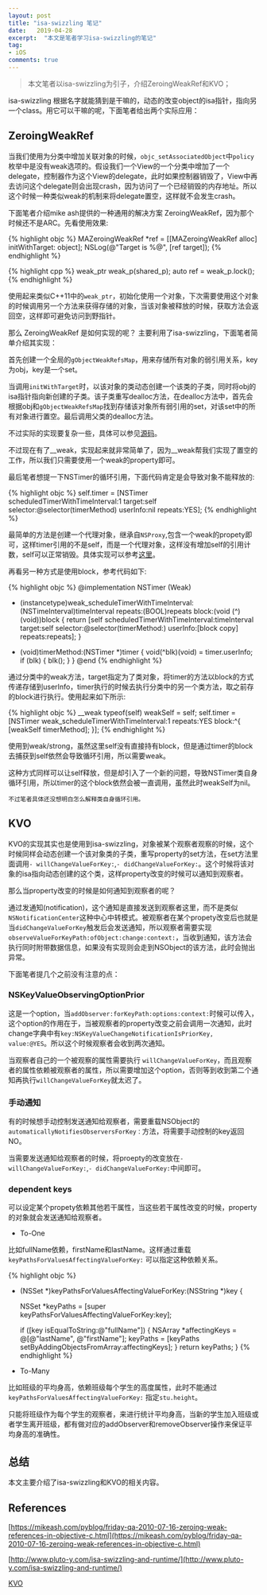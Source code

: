```yaml
---
layout: post
title: "isa-swizzling 笔记" 
date:   2019-04-28
excerpt:  "本文是笔者学习isa-swizzling的笔记"
tag:
- iOS
comments: true
---
```


> 本文笔者以isa-swizzling为引子，介绍ZeroingWeakRef和KVO；

isa-swizzling 根据名字就能猜到是干嘛的，动态的改变object的isa指针，指向另一个class。用它可以干嘛的呢，下面笔者给出两个实际应用：

## ZeroingWeakRef

当我们使用为分类中增加关联对象的时候，`objc_setAssociatedObject`中`policy`枚举中是没有weak选项的。假设我们一个View的一个分类中增加了一个delegate，控制器作为这个View的delegate，此时如果控制器销毁了，View中再去访问这个delegate则会出现crash，因为访问了一个已经销毁的内存地址。所以这个时候一种类似weak的机制来将delegate置空，这样就不会发生crash。

下面笔者介绍mike ash提供的一种通用的解决方案 ZeroingWeakRef，因为那个时候还不是ARC。先看使用效果:

{% highlight objc %}
MAZeroingWeakRef *ref = [[MAZeroingWeakRef alloc] initWithTarget: object];
NSLog(@"Target is %@", [ref target]);
{% endhighlight %}

{% highlight cpp %}
weak_ptr<int> weak_p(shared_p);
auto ref = weak_p.lock();
{% endhighlight %}

使用起来类似C++11中的`weak_ptr`，初始化使用一个对象，下次需要使用这个对象的时候调用另一个方法来获得存储的对象，当该对象被释放的时候，获取方法会返回空，这样即可避免访问到野指针。

那么 ZeroingWeakRef 是如何实现的呢？ 主要利用了isa-swizzling，下面笔者简单介绍其实现：

首先创建一个全局的`gObjectWeakRefsMap`，用来存储所有对象的弱引用关系，key为obj，key是一个set。

当调用`initWithTarget`时，以该对象的类动态创建一个该类的子类，同时将obj的isa指针指向新创建的子类。该子类重写dealloc方法，在dealloc方法中，首先会根据obj和`gObjectWeakRefsMap`找到存储该对象所有弱引用的set，对该set中的所有对象进行置空。最后调用父类的dealloc方法。

不过实际的实现要复杂一些，具体可以参见[源码](https://github.com/mikeash/MAZeroingWeakRef)。

不过现在有了__weak，实现起来就非常简单了，因为__weak帮我们实现了置空的工作，所以我们只需要使用一个weak的property即可。

最后笔者想提一下NSTimer的循环引用，下面代码肯定是会导致对象不能释放的:

{% highlight objc %}
self.timer = [NSTimer scheduledTimerWithTimeInterval:1 target:self selector:@selector(timerMethod) userInfo:nil repeats:YES];
{% endhighlight %}

最简单的方法是创建一个代理对象，继承自`NSProxy`,包含一个weak的propety即可，这样timer引用的不是self，而是一个代理对象，这样没有增加self的引用计数，self可以正常销毁。具体实现可以参考[这里](https://github.com/ibireme/YYKit/blob/master/YYKit/Utility/YYWeakProxy.m)。

再看另一种方式是使用block，参考代码如下:

{% highlight objc %}
@implementation NSTimer (Weak)
+ (instancetype)weak_scheduleTimerWithTimeInterval:(NSTimeInterval)timeInterval repeats:(BOOL)repeats block:(void (^)(void))block {
    return [self scheduledTimerWithTimeInterval:timeInterval target:self selector:@selector(timerMethod:) userInfo:[block copy] repeats:repeats];
}

+ (void)timerMethod:(NSTimer *)timer {
    void(^blk)(void) = timer.userInfo;
    if (blk) {
        blk();
    }
}
@end
{% endhighlight %}

通过分类中的weak方法，target指定为了类对象，将timer的方法以block的方式传递存储到userInfo，timer执行的时候去执行分类中的另一个类方法，取之前存的block进行执行。使用起来如下所示:

{% highlight objc %}
 __weak typeof(self) weakSelf = self;
self.timer = [NSTimer weak_scheduleTimerWithTimeInterval:1 repeats:YES block:^{
    [weakSelf timerMethod];
}];
{% endhighlight %}

使用到weak/strong，虽然这里self没有直接持有block，但是通过timer的block去捕获到self依然会导致循环引用，所以需要weak。

这种方式同样可以让self释放，但是却引入了一个新的问题，导致NSTimer类自身循环引用，所以timer的这个block依然会被一直调用，虽然此时weakSelf为nil。

```
不过笔者具体还没想明白怎么解释类自身循环引用。
```

## KVO

KVO的实现其实也是使用到isa-swizzling，对象被某个观察者观察的时候，这个时候同样会动态创建一个该对象类的子类，重写property的set方法，在set方法里面调用`- willChangeValueForKey:`,`- didChangeValueForKey:`。这个时候将该对象的isa指向动态创建的这个类，这样property改变的时候可以通知到观察者。

那么当property改变的时候是如何通知到观察者的呢？

通过发通知(notification)，这个通知是直接发送到观察者这里，而不是类似`NSNotificationCenter`这种中心中转模式。被观察者在某个propety改变后也就是当`didChangeValueForKey`触发后会发送通知，所以观察者需要实现`observeValueForKeyPath:ofObject:change:context:`，当收到通知，该方法会执行同时附带数据信息，如果没有实现则会走到NSObject的该方法，此时会抛出异常。

下面笔者提几个之前没有注意的点：

### NSKeyValueObservingOptionPrior

这是一个option，当`addObserver:forKeyPath:options:context:`时候可以传入，这个option的作用在于，当被观察者的property改变之前会调用一次通知，此时change字典中有`key:NSKeyValueChangeNotificationIsPriorKey, value:@YES`。所以这个时候观察者会收到两次通知。

当观察者自己的一个被观察的属性需要执行 `willChangeValueForKey`，而且观察者的属性依赖被观察者的属性，所以需要增加这个option，否则等到收到第二个通知再执行`willChangeValueForKey`就太迟了。

### 手动通知

有的时候想手动控制发送通知给观察者，需要重载NSObject的`automaticallyNotifiesObserversForKey：`方法，将需要手动控制的key返回NO。

当需要发送通知给观察者的时候，将proepty的改变放在`- willChangeValueForKey:`,`- didChangeValueForKey:`中间即可。

### dependent keys

可以设定某个propety依赖其他若干属性，当这些若干属性改变的时候，property的对象就会发送通知给观察者。

- To-One 

比如fullName依赖，firstName和lastName。这样通过重载`keyPathsForValuesAffectingValueForKey:` 可以指定这种依赖关系。

{% highlight objc %}
+ (NSSet *)keyPathsForValuesAffectingValueForKey:(NSString *)key {
 
    NSSet *keyPaths = [super keyPathsForValuesAffectingValueForKey:key];
 
    if ([key isEqualToString:@"fullName"]) {
        NSArray *affectingKeys = @[@"lastName", @"firstName"];
        keyPaths = [keyPaths setByAddingObjectsFromArray:affectingKeys];
    }
    return keyPaths;
}
{% endhighlight %}

- To-Many

比如班级的平均身高，依赖班级每个学生的高度属性，此时不能通过`keyPathsForValuesAffectingValueForKey:` 指定`stu.height`。

只能将班级作为每个学生的观察者，来进行统计平均身高，当新的学生加入班级或者学生离开班级，都有做对应的addObserver和removeObserver操作来保证平均身高的准确性。

## 总结

本文主要介绍了isa-swizzling和KVO的相关内容。

## References

[https://mikeash.com/pyblog/friday-qa-2010-07-16-zeroing-weak-references-in-objective-c.html](https://mikeash.com/pyblog/friday-qa-2010-07-16-zeroing-weak-references-in-objective-c.html)

[http://www.pluto-y.com/isa-swizzling-and-runtime/](http://www.pluto-y.com/isa-swizzling-and-runtime/)

[KVO](https://developer.apple.com/library/archive/documentation/Cocoa/Conceptual/KeyValueObserving/Articles/KVOImplementation.html#//apple_ref/doc/uid/20002307-BAJEAIEE)
